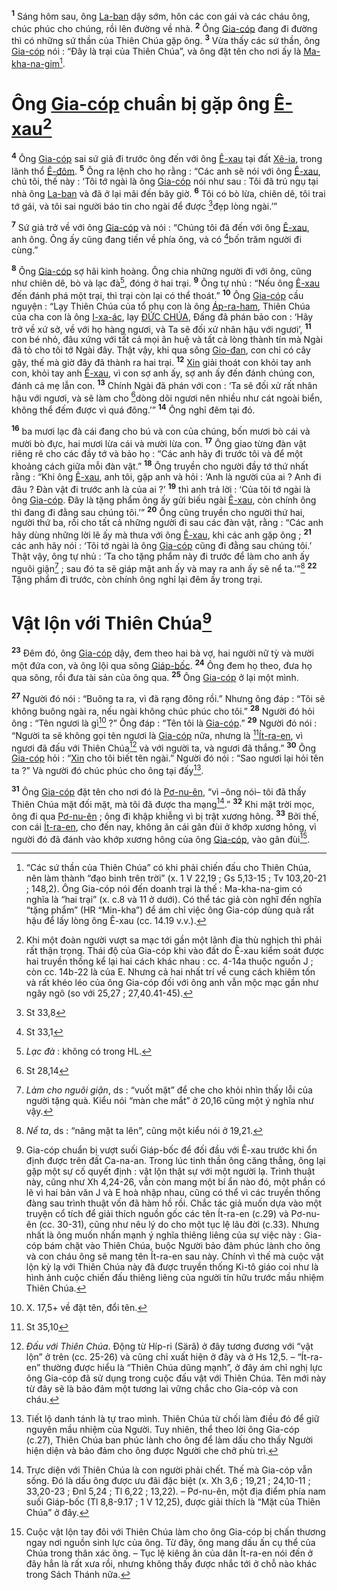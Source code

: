 <sup><b>1</b></sup> Sáng hôm sau, ông [La-ban]() dậy sớm, hôn các con gái và các cháu ông, chúc phúc cho chúng, rồi lên đường về nhà. <sup><b>2</b></sup> Ông [Gia-cóp]() đang đi đường thì có những sứ thần của Thiên Chúa gặp ông. <sup><b>3</b></sup> Vừa thấy các sứ thần, ông [Gia-cóp]() nói : “Đây là trại của Thiên Chúa”, và ông đặt tên cho nơi ấy là [Ma-kha-na-gim]()[^1-431410aa-d331-4c2e-a51a-72399c0bb424].

# Ông [Gia-cóp]() chuẩn bị gặp ông [Ê-xau]()[^2-431410aa-d331-4c2e-a51a-72399c0bb424]
<sup><b>4</b></sup> Ông [Gia-cóp]() sai sứ giả đi trước ông đến với ông [Ê-xau]() tại đất [Xê-ia](), trong lãnh thổ [Ê-đôm](). <sup><b>5</b></sup> Ông ra lệnh cho họ rằng : “Các anh sẽ nói với ông [Ê-xau](), chủ tôi, thế này : ‘Tôi tớ ngài là ông [Gia-cóp]() nói như sau : Tôi đã trú ngụ tại nhà ông [La-ban]() và đã ở lại mãi đến bây giờ. <sup><b>6</b></sup> Tôi có bò lừa, chiên dê, tôi trai tớ gái, và tôi sai người báo tin cho ngài để được [^1@-431410aa-d331-4c2e-a51a-72399c0bb424]đẹp lòng ngài.’”

<sup><b>7</b></sup> Sứ giả trở về với ông [Gia-cóp]() và nói : “Chúng tôi đã đến với ông [Ê-xau](), anh ông. Ông ấy cũng đang tiến về phía ông, và có [^2@-431410aa-d331-4c2e-a51a-72399c0bb424]bốn trăm người đi cùng.”

<sup><b>8</b></sup> Ông [Gia-cóp]() sợ hãi kinh hoàng. Ông chia những người đi với ông, cũng như chiên dê, bò và lạc đà[^3-431410aa-d331-4c2e-a51a-72399c0bb424], đóng ở hai trại. <sup><b>9</b></sup> Ông tự nhủ : “Nếu ông [Ê-xau]() đến đánh phá một trại, thì trại còn lại có thể thoát.” <sup><b>10</b></sup> Ông [Gia-cóp]() cầu nguyện : “Lạy Thiên Chúa của tổ phụ con là ông [Áp-ra-ham](), Thiên Chúa của cha con là ông [I-xa-ác](), lạy [ĐỨC CHÚA](), Đấng đã phán bảo con : ‘Hãy trở về xứ sở, về với họ hàng ngươi, và Ta sẽ đối xử nhân hậu với ngươi’, <sup><b>11</b></sup> con bé nhỏ, đâu xứng với tất cả mọi ân huệ và tất cả lòng thành tín mà Ngài đã tỏ cho tôi tớ Ngài đây. Thật vậy, khi qua sông [Gio-đan](), con chỉ có cây gậy, thế mà giờ đây đã thành ra hai trại. <sup><b>12</b></sup> [Xin]() giải thoát con khỏi tay anh con, khỏi tay anh [Ê-xau](), vì con sợ anh ấy, sợ anh ấy đến đánh chúng con, đánh cả mẹ lẫn con. <sup><b>13</b></sup> Chính Ngài đã phán với con : ‘Ta sẽ đối xử rất nhân hậu với ngươi, và sẽ làm cho [^3@-431410aa-d331-4c2e-a51a-72399c0bb424]dòng dõi ngươi nên nhiều như cát ngoài biển, không thể đếm được vì quá đông.’” <sup><b>14</b></sup> Ông nghỉ đêm tại đó.

<sup><b>16</b></sup> ba mươi lạc đà cái đang cho bú và con của chúng, bốn mươi bò cái và mười bò đực, hai mươi lừa cái và mười lừa con. <sup><b>17</b></sup> Ông giao từng đàn vật riêng rẽ cho các đầy tớ và bảo họ : “Các anh hãy đi trước tôi và để một khoảng cách giữa mỗi đàn vật.” <sup><b>18</b></sup> Ông truyền cho người đầy tớ thứ nhất rằng : “Khi ông [Ê-xau](), anh tôi, gặp anh và hỏi : ‘Anh là người của ai ? Anh đi đâu ? Đàn vật đi trước anh là của ai ?’ <sup><b>19</b></sup> thì anh trả lời : ‘Của tôi tớ ngài là ông [Gia-cóp](). Đây là tặng phẩm ông ấy gửi biếu ngài [Ê-xau](), còn chính ông thì đang đi đằng sau chúng tôi.’” <sup><b>20</b></sup> Ông cũng truyền cho người thứ hai, người thứ ba, rồi cho tất cả những người đi sau các đàn vật, rằng : “Các anh hãy dùng những lời lẽ ấy mà thưa với ông [Ê-xau](), khi các anh gặp ông ; <sup><b>21</b></sup> các anh hãy nói : ‘Tôi tớ ngài là ông [Gia-cóp]() cũng đi đằng sau chúng tôi.’ Thật vậy, ông tự nhủ : ‘Ta cho tặng phẩm này đi trước để làm cho anh ấy nguôi giận[^4-431410aa-d331-4c2e-a51a-72399c0bb424] ; sau đó ta sẽ giáp mặt anh ấy và may ra anh ấy sẽ nể ta.’”[^5-431410aa-d331-4c2e-a51a-72399c0bb424] <sup><b>22</b></sup> Tặng phẩm đi trước, còn chính ông nghỉ lại đêm ấy trong trại.

# Vật lộn với Thiên Chúa[^6-431410aa-d331-4c2e-a51a-72399c0bb424]
<sup><b>23</b></sup> Đêm đó, ông [Gia-cóp]() dậy, đem theo hai bà vợ, hai người nữ tỳ và mười một đứa con, và ông lội qua sông [Giáp-bốc](). <sup><b>24</b></sup> Ông đem họ theo, đưa họ qua sông, rồi đưa tài sản của ông qua. <sup><b>25</b></sup> Ông [Gia-cóp]() ở lại một mình.

<sup><b>27</b></sup> Người đó nói : “Buông ta ra, vì đã rạng đông rồi.” Nhưng ông đáp : “Tôi sẽ không buông ngài ra, nếu ngài không chúc phúc cho tôi.” <sup><b>28</b></sup> Người đó hỏi ông : “Tên ngươi là gì[^10-431410aa-d331-4c2e-a51a-72399c0bb424] ?” Ông đáp : “Tên tôi là [Gia-cóp]().” <sup><b>29</b></sup> Người đó nói : “Người ta sẽ không gọi tên ngươi là [Gia-cóp]() nữa, nhưng là [^4@-431410aa-d331-4c2e-a51a-72399c0bb424][Ít-ra-en](), vì ngươi đã đấu với Thiên Chúa[^11-431410aa-d331-4c2e-a51a-72399c0bb424] và với người ta, và ngươi đã thắng.” <sup><b>30</b></sup> Ông [Gia-cóp]() hỏi : “[Xin]() cho tôi biết tên ngài.” Người đó nói : “Sao ngươi lại hỏi tên ta ?” Và người đó chúc phúc cho ông tại đấy[^12-431410aa-d331-4c2e-a51a-72399c0bb424].

<sup><b>31</b></sup> Ông [Gia-cóp]() đặt tên cho nơi đó là [Pơ-nu-ên](), “vì –ông nói– tôi đã thấy Thiên Chúa mặt đối mặt, mà tôi đã được tha mạng[^13-431410aa-d331-4c2e-a51a-72399c0bb424].” <sup><b>32</b></sup> Khi mặt trời mọc, ông đi qua [Pơ-nu-ên]() ; ông đi khập khiễng vì bị trật xương hông. <sup><b>33</b></sup> Bởi thế, con cái [Ít-ra-en](), cho đến nay, không ăn cái gân đùi ở khớp xương hông, vì người đó đã đánh vào khớp xương hông của ông [Gia-cóp](), vào gân đùi[^14-431410aa-d331-4c2e-a51a-72399c0bb424].

[^1-431410aa-d331-4c2e-a51a-72399c0bb424]: “Các sứ thần của Thiên Chúa” có khi phải chiến đấu cho Thiên Chúa, nên làm thành “đạo binh trên trời” (x. 1 V 22,19 ; Gs 5,13-15 ; Tv 103,20-21 ; 148,2). Ông Gia-cóp nói đến doanh trại là thế : Ma-kha-na-gim có nghĩa là “hai trại” (x. c.8 và 11 ở dưới). Có thể tác giả còn nghĩ đến nghĩa “tặng phẩm” (HR “Min-kha”) để ám chỉ việc ông Gia-cóp dùng quà rất hậu để lấy lòng ông Ê-xau (cc. 14.19 v.v.).
[^2-431410aa-d331-4c2e-a51a-72399c0bb424]: Khi một đoàn người vượt sa mạc tới gần một lãnh địa thù nghịch thì phải rất thận trọng. Thái độ của Gia-cóp khi vào đất do Ê-xau kiểm soát được hai truyền thống kể lại hai cách khác nhau : cc. 4-14a thuộc nguồn J ; còn cc. 14b-22 là của E. Nhưng cả hai nhất trí về cung cách khiêm tốn và rất khéo léo của ông Gia-cóp đối với ông anh vẫn mộc mạc gần như ngây ngô (so với 25,27 ; 27,40.41-45).
[^3-431410aa-d331-4c2e-a51a-72399c0bb424]: *Lạc đà* : không có trong HL.
[^4-431410aa-d331-4c2e-a51a-72399c0bb424]: *Làm cho nguôi giận*, ds : “vuốt mặt” để che cho khỏi nhìn thấy lỗi của người tặng quà. Kiểu nói “màn che mắt” ở 20,16 cũng một ý nghĩa như vậy.
[^5-431410aa-d331-4c2e-a51a-72399c0bb424]: *Nể ta*, ds : “nâng mặt ta lên”, cũng một kiểu nói ở 19,21.
[^6-431410aa-d331-4c2e-a51a-72399c0bb424]: Gia-cóp chuẩn bị vượt suối Giáp-bốc để đối đầu với Ê-xau trước khi ổn định được trên đất Ca-na-an. Trong lúc tinh thần ông căng thẳng, ông lại gặp một sự cố quyết định : vật lộn thật sự với một người lạ. Trình thuật này, cũng như Xh 4,24-26, vẫn còn mang một bí ẩn nào đó, một phần có lẽ vì hai bản văn J và E hoà nhập nhau, cũng có thể vì các truyền thống đàng sau trình thuật vốn đã hàm hồ rồi. Chắc tác giả muốn dựa vào một truyện cổ tích để giải thích nguồn gốc các tên Ít-ra-en (c.29) và Pơ-nu-ên (cc. 30-31), cũng như nêu lý do cho một tục lệ lâu đời (c.33). Nhưng nhất là ông muốn nhấn mạnh ý nghĩa thiêng liêng của sự việc này : Gia-cóp bám chặt vào Thiên Chúa, buộc Người bảo đảm phúc lành cho ông và con cháu ông sẽ mang tên Ít-ra-en sau này. Chính vì thế mà cuộc vật lộn kỳ lạ với Thiên Chúa này đã được truyền thống Ki-tô giáo coi như là hình ảnh cuộc chiến đấu thiêng liêng của người tín hữu trước mầu nhiệm Thiên Chúa.
[^10-431410aa-d331-4c2e-a51a-72399c0bb424]: X. 17,5+ về đặt tên, đổi tên.
[^11-431410aa-d331-4c2e-a51a-72399c0bb424]: *Đấu với Thiên Chúa*. Động từ Híp-ri (Särâ) ở đây tương đương với “vật lộn” ở trên (cc. 25-26) và cũng chỉ xuất hiện ở đây và ở Hs 12,5. – “Ít-ra-en” thường được hiểu là “Thiên Chúa dũng mạnh”, ở đây ám chỉ nghị lực ông Gia-cóp đã sử dụng trong cuộc đấu vật với Thiên Chúa. Tên mới này từ đây sẽ là bảo đảm một tương lai vững chắc cho Gia-cóp và con cháu.
[^12-431410aa-d331-4c2e-a51a-72399c0bb424]: Tiết lộ danh tánh là tự trao mình. Thiên Chúa từ chối làm điều đó để giữ nguyên mầu nhiệm của Người. Tuy nhiên, thể theo lời ông Gia-cóp (c.27), Thiên Chúa ban phúc lành cho ông để làm dấu cho thấy Người hiện diện và bảo đảm cho ông được Người che chở phù trì.
[^13-431410aa-d331-4c2e-a51a-72399c0bb424]: Trực diện với Thiên Chúa là con người phải chết. Thế mà Gia-cóp vẫn sống. Đó là dấu ông được ưu đãi đặc biệt (x. Xh 3,6 ; 19,21 ; 24,10-11 ; 33,20-23 ; Đnl 5,24 ; Tl 6,22 ; 13,22). – Pơ-nu-ên, một địa điểm phía nam suối Giáp-bốc (Tl 8,8-9.17 ; 1 V 12,25), được giải thích là “Mặt của Thiên Chúa” ở đây.
[^14-431410aa-d331-4c2e-a51a-72399c0bb424]: Cuộc vật lộn tay đôi với Thiên Chúa làm cho ông Gia-cóp bị chấn thương ngay nơi nguồn sinh lực của ông. Từ đây, ông mang dấu ấn cụ thể của Chúa trong thân xác ông. – Tục lệ kiêng ăn của dân Ít-ra-en nói đến ở đây hẳn là rất xưa rồi, nhưng không thấy được nhắc tới ở chỗ nào khác trong Sách Thánh nữa.
[^1@-431410aa-d331-4c2e-a51a-72399c0bb424]: St 33,8
[^2@-431410aa-d331-4c2e-a51a-72399c0bb424]: St 33,1
[^3@-431410aa-d331-4c2e-a51a-72399c0bb424]: St 28,14
[^4@-431410aa-d331-4c2e-a51a-72399c0bb424]: St 35,10